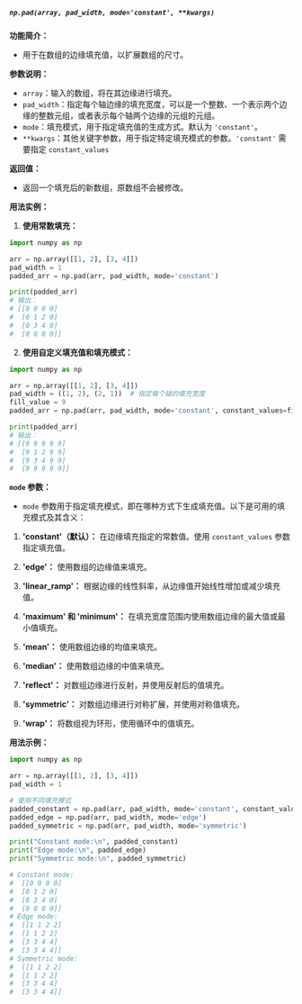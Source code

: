 ##### `np.pad(array, pad_width, mode='constant', **kwargs)`
**功能简介：**
- 用于在数组的边缘填充值，以扩展数组的尺寸。

**参数说明：**
- `array`：输入的数组，将在其边缘进行填充。
- `pad_width`：指定每个轴边缘的填充宽度，可以是一个整数、一个表示两个边缘的整数元组，或者表示每个轴两个边缘的元组的元组。
- `mode`：填充模式，用于指定填充值的生成方式。默认为 `'constant'`。
- `**kwargs`：其他关键字参数，用于指定特定填充模式的参数。`'constant'` 需要指定 `constant_values`

**返回值：**
- 返回一个填充后的新数组，原数组不会被修改。

**用法实例：**
1. **使用常数填充：**
```python
import numpy as np

arr = np.array([[1, 2], [3, 4]])
pad_width = 1
padded_arr = np.pad(arr, pad_width, mode='constant')

print(padded_arr)
# 输出：
# [[0 0 0 0]
#  [0 1 2 0]
#  [0 3 4 0]
#  [0 0 0 0]]
```
2. **使用自定义填充值和填充模式：**
```python
import numpy as np

arr = np.array([[1, 2], [3, 4]])
pad_width = ((1, 2), (2, 1))  # 指定每个轴的填充宽度
fill_value = 9
padded_arr = np.pad(arr, pad_width, mode='constant', constant_values=fill_value)

print(padded_arr)
# 输出：
# [[9 9 9 9 9]
#  [9 1 2 9 9]
#  [9 3 4 9 9]
#  [9 9 9 9 9]]
```
**`mode` 参数：**
- `mode` 参数用于指定填充模式，即在哪种方式下生成填充值。以下是可用的填充模式及其含义：

1. **'constant'（默认）：**
   在边缘填充指定的常数值。使用 `constant_values` 参数指定填充值。

2. **'edge'：**
   使用数组的边缘值来填充。

3. **'linear_ramp'：**
   根据边缘的线性斜率，从边缘值开始线性增加或减少填充值。

4. **'maximum' 和 'minimum'：**
   在填充宽度范围内使用数组边缘的最大值或最小值填充。

5. **'mean'：**
   使用数组边缘的均值来填充。

6. **'median'：**
   使用数组边缘的中值来填充。

7. **'reflect'：**
   对数组边缘进行反射，并使用反射后的值填充。

8. **'symmetric'：**
   对数组边缘进行对称扩展，并使用对称值填充。

9. **'wrap'：**
   将数组视为环形，使用循环中的值填充。

**用法示例：**
```python
import numpy as np

arr = np.array([[1, 2], [3, 4]])
pad_width = 1

# 使用不同填充模式
padded_constant = np.pad(arr, pad_width, mode='constant', constant_values=0)
padded_edge = np.pad(arr, pad_width, mode='edge')
padded_symmetric = np.pad(arr, pad_width, mode='symmetric')

print("Constant mode:\n", padded_constant)
print("Edge mode:\n", padded_edge)
print("Symmetric mode:\n", padded_symmetric)

# Constant mode:  
#  [[0 0 0 0]  
#  [0 1 2 0]  
#  [0 3 4 0]  
#  [0 0 0 0]]  
# Edge mode:  
#  [[1 1 2 2]  
#  [1 1 2 2]  
#  [3 3 4 4]  
#  [3 3 4 4]]  
# Symmetric mode:  
#  [[1 1 2 2]  
#  [1 1 2 2]  
#  [3 3 4 4]  
#  [3 3 4 4]]
```
